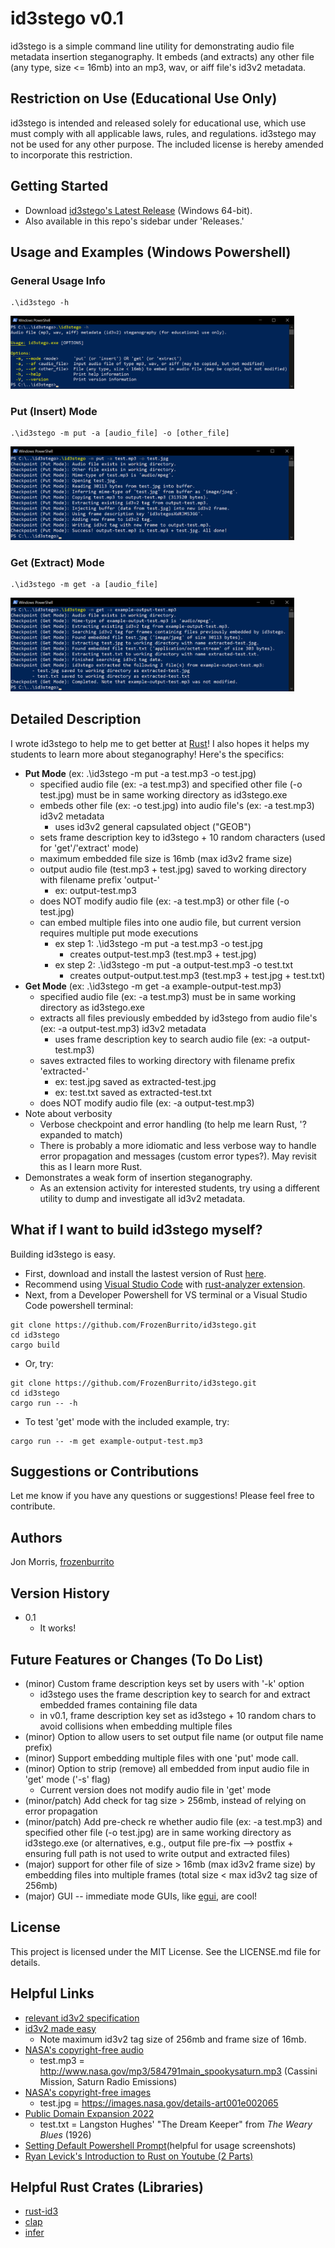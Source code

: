 # id3stego v0.1

id3stego is a simple command line utility for demonstrating audio file metadata insertion steganography.  It embeds (and extracts) any other file (any type, size <= 16mb) into an mp3, wav, or aiff file's id3v2 metadata.  

## Restriction on Use (Educational Use Only)

id3stego is intended and released solely for educational use, which use must comply with all applicable laws, rules, and regulations. id3stego may not be used for any other purpose. The included license is hereby amended to incorporate this restriction. 

## Getting Started 
* Download [id3stego's Latest Release](https://github.com/FrozenBurrito/id3stego/releases/download/v0.1.0/id3stego.exe) (Windows 64-bit).
* Also available in this repo's sidebar under 'Releases.'

## Usage and Examples (Windows Powershell)

### General Usage Info
```
.\id3stego -h
```
<img src="screenshot-usage.png" width="90%" height="90%" />

### **Put (Insert) Mode**
```
.\id3stego -m put -a [audio_file] -o [other_file]
```
<img src="screenshot-put-mode.png" width="90%" height="90%" />

### **Get (Extract) Mode**
```
.\id3stego -m get -a [audio_file]
```
<img src="screenshot-get-mode.png" width="90%" height="90%" />

## Detailed Description

I wrote id3stego to help me to get better at [Rust](https://doc.rust-lang.org/stable/rust-by-example/)! I also hopes it helps my students to learn more about steganography! Here's the specifics:
* **Put Mode** (ex: .\id3stego -m put -a test.mp3 -o test.jpg)
    * specified audio file (ex: -a test.mp3) and specified other file (-o test.jpg) must be in same working directory as id3stego.exe
    * embeds other file (ex: -o test.jpg) into audio file's (ex: -a test.mp3) id3v2 metadata
        * uses id3v2 general capsulated object ("GEOB")
    * sets frame description key to id3stego + 10 random characters (used for 'get'/'extract' mode)
    * maximum embedded file size is 16mb (max id3v2 frame size)
    * output audio file (test.mp3 + test.jpg) saved to working directory with filename prefix 'output-'
        * ex: output-test.mp3
    * does NOT modify audio file (ex: -a test.mp3) or other file (-o test.jpg)
    * can embed multiple files into one audio file, but current version requires multiple put mode executions
        * ex step 1: .\id3stego -m put -a test.mp3 -o test.jpg
            * creates output-test.mp3 (test.mp3 + test.jpg)
        * ex step 2: .\id3stego -m put -a output-test.mp3 -o test.txt
            * creates output-output.test.mp3 (test.mp3 + test.jpg + test.txt)
* **Get Mode** (ex: .\id3stego -m get -a example-output-test.mp3)
    * specified audio file (ex: -a test.mp3) must be in same working directory as id3stego.exe
    * extracts all files previously embedded by id3stego from audio file's (ex: -a output-test.mp3) id3v2 metadata
        * uses frame description key to search audio file (ex: -a output-test.mp3)
    * saves extracted files to working directory with filename prefix 'extracted-'
        * ex: test.jpg saved as extracted-test.jpg
        * ex: test.txt saved as extracted-test.txt
    * does NOT modify audio file (ex: -a output-test.mp3)
* Note about verbosity
    * Verbose checkpoint and error handling (to help me learn Rust, '? expanded to match)
    * There is probably a more idiomatic and less verbose way to handle error propagation and messages (custom error types?).  May revisit this as I learn more Rust.
* Demonstrates a weak form of insertion steganography.
    * As an extension activity for interested students, try using a different utility to dump and investigate all id3v2 metadata.

## What if I want to build id3stego myself?

Building id3stego is easy.  
* First, download and install the lastest version of Rust [here](https://www.rust-lang.org/tools/install).
* Recommend using [Visual Studio Code](https://code.visualstudio.com/download) with [rust-analyzer extension](https://code.visualstudio.com/docs/languages/rust).
* Next, from a Developer Powershell for VS terminal or a Visual Studio Code powershell terminal: 
```
git clone https://github.com/FrozenBurrito/id3stego.git 
cd id3stego
cargo build
```
* Or, try: 
```
git clone https://github.com/FrozenBurrito/id3stego.git 
cd id3stego
cargo run -- -h
```
* To test 'get' mode with the included example, try:
```
cargo run -- -m get example-output-test.mp3
```

## Suggestions or Contributions

Let me know if you have any questions or suggestions!  Please feel free to contribute.

## Authors

Jon Morris, [frozenburrito](https://github.com/frozenburrito)

## Version History
* 0.1
    * It works!

## Future Features or Changes (To Do List)

* (minor) Custom frame description keys set by users with '-k' option 
    * id3stego uses the frame description key to search for and extract embedded frames containing file data
    * in v0.1, frame description key set as id3stego + 10 random chars to avoid collisions when embedding multiple files 
* (minor) Option to allow users to set output file name (or output file name prefix)
* (minor) Support embedding multiple files with one 'put' mode call.
* (minor) Option to strip (remove) all embedded from input audio file in 'get' mode ('-s' flag)
    * Current version does not modify audio file in 'get' mode 
* (minor/patch) Add check for tag size > 256mb, instead of relying on error propagation
* (minor/patch) Add pre-check re whether audio file (ex: -a test.mp3) and specified other file (-o test.jpg) are in same working directory as id3stego.exe (or alternatives, e.g., output file pre-fix --> postfix + ensuring full path is not used to write output and extracted files)
* (major) support for other file of size > 16mb (max id3v2 frame size) by embedding files into multiple frames (total size < max id3v2 tag size of 256mb)
* (major) GUI -- immediate mode GUIs, like [egui](https://github.com/emilk/egui), are cool!

## License

This project is licensed under the MIT License.  See the LICENSE.md file for details.

## Helpful Links

* [relevant id3v2 specification](https://id3.org/id3v2.3.0#General_encapsulated_object)
* [id3v2 made easy](https://id3lib.sourceforge.net/id3/easy.html)
    * Note maximum id3v2 tag size of 256mb and frame size of 16mb.
* [NASA's copyright-free audio](https://www.nasa.gov/connect/sounds/index.html) 
    * test.mp3 = http://www.nasa.gov/mp3/584791main_spookysaturn.mp3 (Cassini Mission, Saturn Radio Emissions)
* [NASA's copyright-free images](https://images.nasa.gov/) 
    * test.jpg = https://images.nasa.gov/details-art001e002065
* [Public Domain Expansion 2022](https://cdlib.org/cdlinfo/2022/02/14/public-domain-expansion-2022-highlights-of-the-harlem-renaissance-and-modernist-writers-in-hathitrusts-newly-opened-volumes/) 
    * test.txt = Langston Hughes' "The Dream Keeper" from *The Weary Blues* (1926)
* [Setting Default Powershell Prompt](https://learn.microsoft.com/en-us/powershell/module/microsoft.powershell.core/about/about_prompts?view=powershell-7.3)(helpful for usage screenshots)
* [Ryan Levick's Introduction to Rust on Youtube (2 Parts)](https://www.youtube.com/watch?v=WnWGO-tLtLA)

## Helpful Rust Crates (Libraries)

* [rust-id3](https://docs.rs/id3/latest/id3/)
* [clap](https://docs.rs/clap/latest/clap/)
* [infer](https://crates.io/crates/infer)
